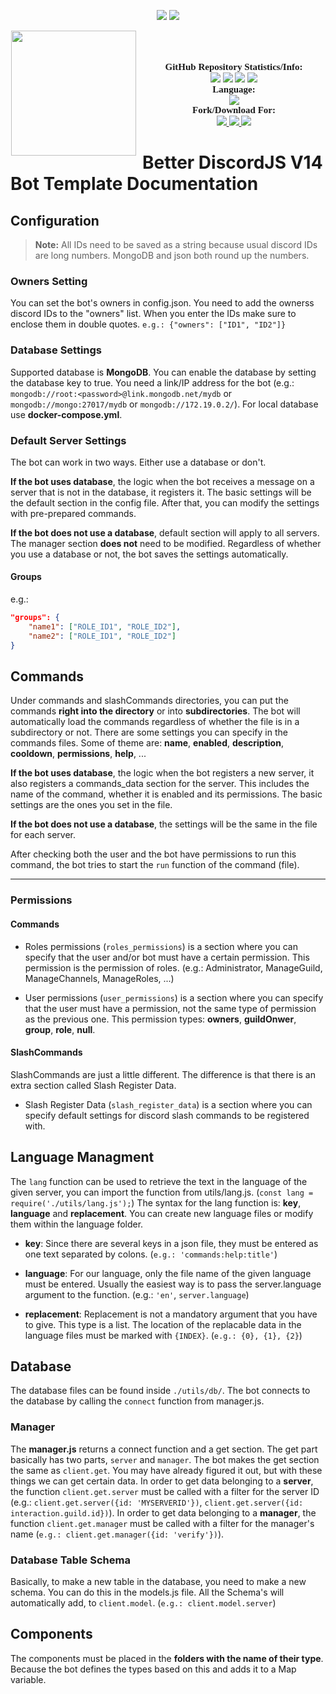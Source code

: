 <p align="center">
    <img src="https://forthebadge.com/images/badges/powered-by-electricity.svg" />
    <img src="https://forthebadge.com/images/badges/powered-by-black-magic.svg" />
</p>

<p align="center">
	<img src="https://cdn.discordapp.com/attachments/781571299385540649/1026575412601565284/0_E7ioyfbvAEI4v8ta.jpeg?width=960&height=540" height="200" style="float: left; margin: 0px 10px 15px 1px;"/> <a style="font-size: 20px"> <a style="font-size: 30px"><br>
</p>

<p align="center">
    <a style="font-size:15px;font-family:verdana"><b>GitHub Repository Statistics/Info:</b></a><br>
    <img src="https://img.shields.io/github/forks/Da4ndo/Better-DiscordJS-V14-Bot-Template?label=Forks&color=lime&logo=githubactions&logoColor=lime">
    <img src="https://img.shields.io/github/stars/Da4ndo/Better-DiscordJS-V14-Bot-Template?label=Stars&color=yellow&logo=reverbnation&logoColor=yellow">
    <img src="https://img.shields.io/github/license/Da4ndo/Better-DiscordJS-V14-Bot-Template?label=License&color=808080&logo=gitbook&logoColor=808080">
    <img src="https://img.shields.io/github/issues/Da4ndo/Better-DiscordJS-V14-Bot-Template?label=Issues&color=red&logo=ifixit&logoColor=red">
    <br>
    <a style="font-size:15px;font-family:verdana"><b>Language:</b></a><br>
    <img src="https://img.shields.io/badge/JavaScript-100000?label=Made%20with:&style=flat&logo=javascript&color=yellow">
    <br>
    <a style="font-size:15px;font-family:verdana"><b>Fork/Download For:</b></a><br>
    <a href="https://replit.com/github/Da4ndo/Better-DiscordJS-V14-Bot-Template">
        <img src="https://img.shields.io/badge/Repl.it-100000?label=Fork%20on:&style=flat&logo=replit&color=808080&logoColor=white">
    </a>
    <a href="https://github.com/Da4ndo/Better-DiscordJS-V14-Bot-Template/archive/refs/heads/main.zip">
        <img src="https://img.shields.io/badge/Visual Studio Code-100000?label=Download%20for:&style=flat&logo=visual studio code&color=blue&logoColor=007ACC">
    </a>
    <a href="https://github.com/Da4ndo/Better-DiscordJS-V14-Bot-Template/fork">
        <img src="https://img.shields.io/badge/GitHub-100000?label=Fork%20on:&style=flat&logo=github&color=808080">
    </a>
</p>

# Better DiscordJS V14 Bot Template Documentation

## Configuration

> **Note:** All IDs need to be saved as a string because usual discord IDs are long numbers. MongoDB and json both round up the numbers.

### Owners Setting

You can set the bot's owners in config.json. You need to add the ownerss discord IDs to the "owners" list. When you enter the IDs make sure to enclose them in double quotes. `e.g.: {"owners": ["ID1", "ID2"]}`

### Database Settings

Supported database is **MongoDB**. You can enable the database by setting the database key to true. You need a link/IP address for the bot (e.g.: `mongodb://root:<password>@link.mongodb.net/mydb` or `mongodb://mongo:27017/mydb` or `mongodb://172.19.0.2/`). For local database use **docker-compose.yml**. 

### Default Server Settings

The bot can work in two ways. Either use a database or don't. 

**If the bot uses database**, the logic when the bot receives a message on a server that is not in the database, it registers it. The basic settings will be the default section in the config file. After that, you can modify the settings with pre-prepared commands. 

**If the bot does not use a database**, default section will apply to all servers. The manager section **does not** need to be modified. Regardless of whether you use a database or not, the bot saves the settings automatically.

#### Groups

e.g.: 
```json
"groups": {
    "name1": ["ROLE_ID1", "ROLE_ID2"],
    "name2": ["ROLE_ID1", "ROLE_ID2"]
}
```

## Commands

Under commands and slashCommands directories, you can put the commands **right into the directory** or into **subdirectories**. The bot will automatically load the commands regardless of whether the file is in a subdirectory or not. There are some settings you can specify in the commands files. Some of theme are: **name**, **enabled**, **description**, **cooldown**, **permissions**, **help**, ...

**If the bot uses database**, the logic when the bot registers a new server, it also registers a commands_data section for the server. This includes the name of the command, whether it is enabled and its permissions. The basic settings are the ones you set in the file. 

**If the bot does not use a database**, the settings will be the same in the file for each server.

After checking both the user and the bot have permissions to run this command, the bot tries to start the `run` function of the command (file).

---
### Permissions

#### Commands

- Roles permissions (`roles_permissions`) is a section where you can specify that the user and/or bot must have a certain permission. This permission is the permission of roles. (e.g.: Administrator, ManageGuild, ManageChannels, ManageRoles, ...)

- User permissions (`user_permissions`) is a section where you can specify that the user must have a permission, not the same type of permission as the previous one. This permission types: **owners**, **guildOnwer**, **group**, **role**, **null**.

#### SlashCommands

SlashCommands are just a little different. The difference is that there is an extra section called Slash Register Data.
- Slash Register Data (`slash_register_data`) is a section where you can specify default settings for discord slash commands to be registered with.

## Language Managment

The `lang` function can be used to retrieve the text in the language of the given server, you can import the function from utils/lang.js. (`const lang = require('./utils/lang.js');`)
The syntax for the lang function is: **key**, **language** and **replacement**. You can create new language files or modify them within the language folder. 
- **key**: Since there are several keys in a json file, they must be entered as one text separated by colons. (`e.g.: 'commands:help:title'`)

- **language**: For our language, only the file name of the given language must be entered. Usually the easiest way is to pass the server.language argument to the function. (e.g.: `'en'`, `server.language`)

- **replacement**: Replacement is not a mandatory argument that you have to give. This type is a list. The location of the replacable data in the language files must be marked with `{INDEX}`. (`e.g.: {0}, {1}, {2}`)

## Database

The database files can be found inside `./utils/db/`. The bot connects to the database by calling the `connect` function from manager.js.

### Manager

The **manager.js** returns a connect function and a get section. The get part basically has two parts, `server` and `manager`. The bot makes the get section the same as `client.get`. You may have already figured it out, but with these things we can get certain data. In order to get data belonging to a **server**, the function `client.get.server` must be called with a filter for the server ID (e.g.: `client.get.server({id: 'MYSERVERID'})`, `client.get.server({id: interaction.guild.id})`). In order to get data belonging to a **manager**, the function `client.get.manager` must be called with a filter for the manager's name (`e.g.: client.get.manager({id: 'verify'})`).

### Database Table Schema

Basically, to make a new table in the database, you need to make a new schema. You can do this in the models.js file. All the Schema's will automatically add, to `client.model`. (`e.g.: client.model.server`)

## Components

The components must be placed in the **folders with the name of their type**. Because the bot defines the types based on this and adds it to a Map variable. 
